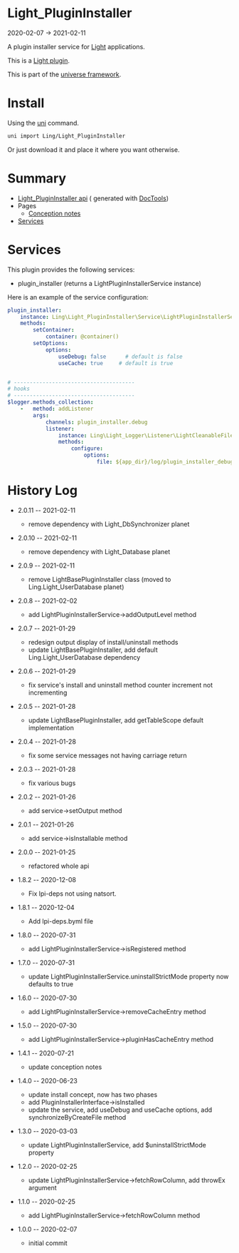 Light_PluginInstaller
===========
2020-02-07 -> 2021-02-11

A plugin installer service for [Light](https://github.com/lingtalfi/Light) applications.

This is a [Light plugin](https://github.com/lingtalfi/Light/blob/master/doc/pages/plugin.md).

This is part of the [universe framework](https://github.com/karayabin/universe-snapshot).


Install
==========
Using the [uni](https://github.com/lingtalfi/universe-naive-importer) command.

```bash
uni import Ling/Light_PluginInstaller
```

Or just download it and place it where you want otherwise.






Summary
===========

- [Light_PluginInstaller api](https://github.com/lingtalfi/Light_PluginInstaller/blob/master/doc/api/Ling/Light_PluginInstaller.md) (
  generated with [DocTools](https://github.com/lingtalfi/DocTools))
- Pages
    - [Conception notes](https://github.com/lingtalfi/Light_PluginInstaller/blob/master/doc/pages/conception-notes.md)
- [Services](#services)

Services
=========


This plugin provides the following services:

- plugin_installer (returns a LightPluginInstallerService instance)

Here is an example of the service configuration:

```yaml
plugin_installer:
    instance: Ling\Light_PluginInstaller\Service\LightPluginInstallerService
    methods:
        setContainer:
            container: @container()
        setOptions:
            options:
                useDebug: false      # default is false
                useCache: true     # default is true


# --------------------------------------
# hooks
# --------------------------------------
$logger.methods_collection:
    -   method: addListener
        args:
            channels: plugin_installer.debug
            listener:
                instance: Ling\Light_Logger\Listener\LightCleanableFileLoggerListener
                methods:
                    configure:
                        options:
                            file: ${app_dir}/log/plugin_installer_debug.txt

```

History Log
=============

- 2.0.11 -- 2021-02-11

    - remove dependency with Light_DbSynchronizer planet  
  
- 2.0.10 -- 2021-02-11

    - remove dependency with Light_Database planet  
  
- 2.0.9 -- 2021-02-11

    - remove LightBasePluginInstaller class (moved to Ling.Light_UserDatabase planet)  
  
- 2.0.8 -- 2021-02-02

    - add LightPluginInstallerService->addOutputLevel method  
  
- 2.0.7 -- 2021-01-29

    - redesign output display of install/uninstall methods 
    - update LightBasePluginInstaller, add default Ling.Light_UserDatabase dependency  
  
- 2.0.6 -- 2021-01-29

    - fix service's install and uninstall method counter increment not incrementing 
  
- 2.0.5 -- 2021-01-28

    - update LightBasePluginInstaller, add getTableScope default implementation
  
- 2.0.4 -- 2021-01-28

    - fix some service messages not having carriage return

- 2.0.3 -- 2021-01-28

    - fix various bugs
  
- 2.0.2 -- 2021-01-26

    - add service->setOutput method
  
- 2.0.1 -- 2021-01-26

    - add service->isInstallable method

- 2.0.0 -- 2021-01-25

    - refactored whole api

- 1.8.2 -- 2020-12-08

    - Fix lpi-deps not using natsort.

- 1.8.1 -- 2020-12-04

    - Add lpi-deps.byml file

- 1.8.0 -- 2020-07-31

    - add LightPluginInstallerService->isRegistered method

- 1.7.0 -- 2020-07-31

    - update LightPluginInstallerService.uninstallStrictMode property now defaults to true

- 1.6.0 -- 2020-07-30

    - add LightPluginInstallerService->removeCacheEntry method

- 1.5.0 -- 2020-07-30

    - add LightPluginInstallerService->pluginHasCacheEntry method

- 1.4.1 -- 2020-07-21

    - update conception notes

- 1.4.0 -- 2020-06-23

    - update install concept, now has two phases
    - add PluginInstallerInterface->isInstalled
    - update the service, add useDebug and useCache options, add synchronizeByCreateFile method

- 1.3.0 -- 2020-03-03

    - update LightPluginInstallerService, add $uninstallStrictMode property

- 1.2.0 -- 2020-02-25

    - update LightPluginInstallerService->fetchRowColumn, add throwEx argument

- 1.1.0 -- 2020-02-25

    - add LightPluginInstallerService->fetchRowColumn method

- 1.0.0 -- 2020-02-07

    - initial commit